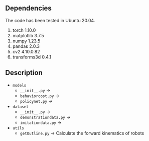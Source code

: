 ## Dependencies
The code has been tested in Ubuntu 20.04.
1. torch	1.10.0	
2. matplotlib	3.7.5
3. numpy	1.23.5
4. pandas	2.0.3
5. cv2	4.10.0.82
6. transforms3d 0.4.1

## Description
- `models`
  - `__init__.py` ->
  - `behaviorcost.py` ->
  - `policynet.py` ->
- `dataset`
  - `__init__.py` ->
  - `demonstrationdata.py` ->
  - `imitationdata.py` ->
- `utils`
  - `getOutline.py` -> Calculate the forward kinematics of robots
